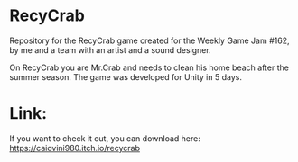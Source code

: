 # RecyCrab
Repository for the RecyCrab game created for the Weekly Game Jam #162, by me and a team with an artist and a sound designer. 

On RecyCrab you are Mr.Crab and needs to clean his home beach after the summer season. The game was developed for Unity in 5 days.

# Link:
If you want to check it out, you can download here: https://caiovini980.itch.io/recycrab
